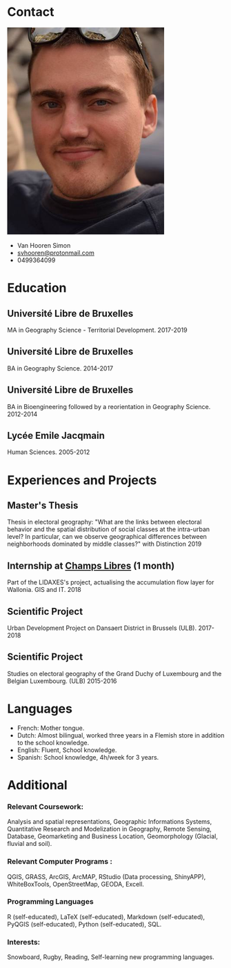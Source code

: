 # Contact

![Simon](/images/Photocv.png)


* Van Hooren Simon
* svhooren@protonmail.com
* 0499364099

# Education

## Université Libre de Bruxelles 
MA in Geography Science - Territorial Development.                                                                    2017-2019
## Université Libre de Bruxelles 
BA in Geography Science.                                                                                             2014-2017
## Université Libre de Bruxelles
BA in Bioengineering followed by a reorientation in Geography Science.                                               2012-2014
## Lycée Emile Jacqmain
Human Sciences.                                                                                                      2005-2012

# Experiences and Projects

## Master's Thesis                                                        
Thesis in electoral geography: "What are the links between electoral behavior and the spatial distribution of social classes at the intra-urban level? In particular, can we observe geographical differences between neighborhoods dominated by middle classes?" with Distinction                                                                                           2019
## Internship at [Champs Libres](https://www.champs-libres.coop) (1 month)
Part of the LIDAXES's project, actualising the accumulation flow layer for Wallonia. GIS and IT.                     2018
## Scientific Project
Urban Development Project on Dansaert District in Brussels (ULB).                                                    2017-2018
## Scientific Project
Studies on electoral geography of the Grand Duchy of Luxembourg and the Belgian Luxembourg. (ULB)                    2015-2016

# Languages

* French: Mother tongue.
* Dutch: Almost bilingual, worked three years in a Flemish store in addition to the school knowledge.
* English: Fluent, School knowledge.
* Spanish: School knowledge, 4h/week for 3 years.

# Additional

### Relevant Coursework: 
Analysis and spatial representations, Geographic Informations Systems, Quantitative Research and Modelization in Geography, Remote Sensing, Database, Geomarketing and Business Location, Geomorphology (Glacial, fluvial and soil).
### Relevant Computer Programs :
QGIS, GRASS, ArcGIS, ArcMAP, RStudio (Data processing, ShinyAPP), WhiteBoxTools, OpenStreetMap, GEODA, Excell.
### Programming Languages
R (self-educated), LaTeX (self-educated), Markdown (self-educated), PyQGIS (self-educated), Python (self-educated), SQL.
### Interests:
Snowboard, Rugby, Reading, Self-learning new programming languages.







